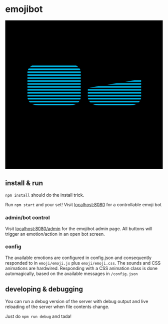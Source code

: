 # emojibot

![screenshot](/emojibot.png?raw=true)

## install & run
`npm install` should do the install trick.

Run `npm start` and your set! Visit [localhost:8080](http://localhost:8080)
for a controllable emoji bot

### admin/bot control
Visit [localhost:8080/admin](http://localhost:8080/admin) for the emojibot admin page.
All buttons will trigger an emotion/action in an open bot screen.

### config
The available emotions are configured in config.json and consequently responded to
in `emoji/emoji.js` plus `emoji/emoji.css`. The sounds and CSS animations are hardwired.
Responding with a CSS animation class is done automagically, based on the available
messages in `/config.json`


## developing & debugging
You can run a debug version of the server with debug output and
live reloading of the server when file contents change.

Just do `npm run debug` and tada!